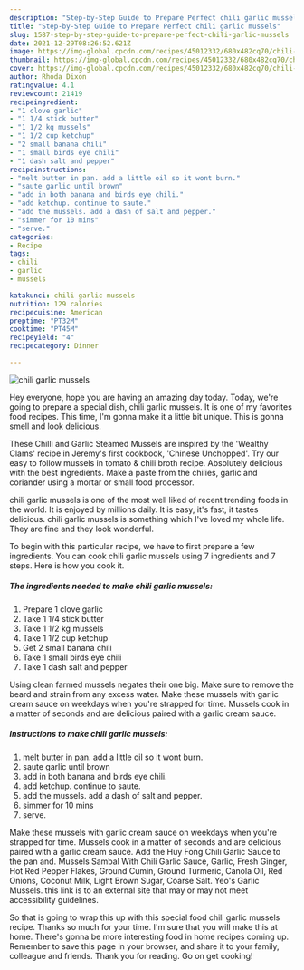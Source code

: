 ```yaml
---
description: "Step-by-Step Guide to Prepare Perfect chili garlic mussels"
title: "Step-by-Step Guide to Prepare Perfect chili garlic mussels"
slug: 1587-step-by-step-guide-to-prepare-perfect-chili-garlic-mussels
date: 2021-12-29T08:26:52.621Z
image: https://img-global.cpcdn.com/recipes/45012332/680x482cq70/chili-garlic-mussels-recipe-main-photo.jpg
thumbnail: https://img-global.cpcdn.com/recipes/45012332/680x482cq70/chili-garlic-mussels-recipe-main-photo.jpg
cover: https://img-global.cpcdn.com/recipes/45012332/680x482cq70/chili-garlic-mussels-recipe-main-photo.jpg
author: Rhoda Dixon
ratingvalue: 4.1
reviewcount: 21419
recipeingredient:
- "1 clove garlic"
- "1 1/4 stick butter"
- "1 1/2 kg mussels"
- "1 1/2 cup ketchup"
- "2 small banana chili"
- "1 small birds eye chili"
- "1 dash salt and pepper"
recipeinstructions:
- "melt butter in pan. add a little oil so it wont burn."
- "saute garlic until brown"
- "add in both banana and birds eye chili."
- "add ketchup. continue to saute."
- "add the mussels. add a dash of salt and pepper."
- "simmer for 10 mins"
- "serve."
categories:
- Recipe
tags:
- chili
- garlic
- mussels

katakunci: chili garlic mussels 
nutrition: 129 calories
recipecuisine: American
preptime: "PT32M"
cooktime: "PT45M"
recipeyield: "4"
recipecategory: Dinner

---
```



![chili garlic mussels](https://img-global.cpcdn.com/recipes/45012332/680x482cq70/chili-garlic-mussels-recipe-main-photo.jpg)

Hey everyone, hope you are having an amazing day today. Today, we're going to prepare a special dish, chili garlic mussels. It is one of my favorites food recipes. This time, I'm gonna make it a little bit unique. This is gonna smell and look delicious.

These Chilli and Garlic Steamed Mussels are inspired by the &#39;Wealthy Clams&#39; recipe in Jeremy&#39;s first cookbook, &#39;Chinese Unchopped&#39;. Try our easy to follow mussels in tomato &amp; chili broth recipe. Absolutely delicious with the best ingredients. Make a paste from the chilies, garlic and coriander using a mortar or small food processor.

chili garlic mussels is one of the most well liked of recent trending foods in the world. It is enjoyed by millions daily. It is easy, it's fast, it tastes delicious. chili garlic mussels is something which I've loved my whole life. They are fine and they look wonderful.


To begin with this particular recipe, we have to first prepare a few ingredients. You can cook chili garlic mussels using 7 ingredients and 7 steps. Here is how you cook it.

<!--inarticleads1-->

##### The ingredients needed to make chili garlic mussels:

1. Prepare 1 clove garlic
1. Take 1 1/4 stick butter
1. Take 1 1/2 kg mussels
1. Take 1 1/2 cup ketchup
1. Get 2 small banana chili
1. Take 1 small birds eye chili
1. Take 1 dash salt and pepper


Using clean farmed mussels negates their one big. Make sure to remove the beard and strain from any excess water. Make these mussels with garlic cream sauce on weekdays when you&#39;re strapped for time. Mussels cook in a matter of seconds and are delicious paired with a garlic cream sauce. 

<!--inarticleads2-->

##### Instructions to make chili garlic mussels:

1. melt butter in pan. add a little oil so it wont burn.
1. saute garlic until brown
1. add in both banana and birds eye chili.
1. add ketchup. continue to saute.
1. add the mussels. add a dash of salt and pepper.
1. simmer for 10 mins
1. serve.


Make these mussels with garlic cream sauce on weekdays when you&#39;re strapped for time. Mussels cook in a matter of seconds and are delicious paired with a garlic cream sauce. Add the Huy Fong Chili Garlic Sauce to the pan and. Mussels Sambal With Chili Garlic Sauce, Garlic, Fresh Ginger, Hot Red Pepper Flakes, Ground Cumin, Ground Turmeric, Canola Oil, Red Onions, Coconut Milk, Light Brown Sugar, Coarse Salt. Yeo&#39;s Garlic Mussels. this link is to an external site that may or may not meet accessibility guidelines. 

So that is going to wrap this up with this special food chili garlic mussels recipe. Thanks so much for your time. I'm sure that you will make this at home. There's gonna be more interesting food in home recipes coming up. Remember to save this page in your browser, and share it to your family, colleague and friends. Thank you for reading. Go on get cooking!
